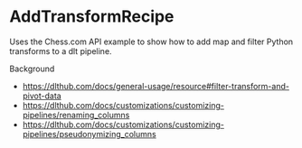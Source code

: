 # AddTransformRecipe

Uses the Chess.com API example to show how to add map and filter Python transforms to a dlt pipeline.

Background
- https://dlthub.com/docs/general-usage/resource#filter-transform-and-pivot-data
- https://dlthub.com/docs/customizations/customizing-pipelines/renaming_columns
- https://dlthub.com/docs/customizations/customizing-pipelines/pseudonymizing_columns